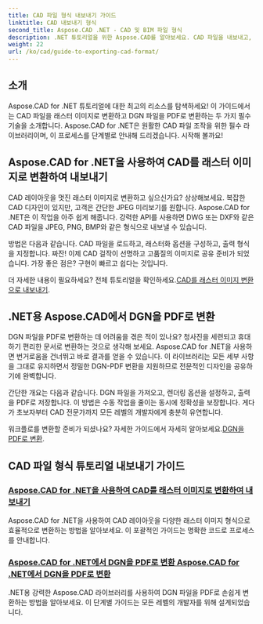 ```yaml
---
title: CAD 파일 형식 내보내기 가이드
linktitle: CAD 내보내기 형식
second_title: Aspose.CAD .NET - CAD 및 BIM 파일 형식
description: .NET 튜토리얼을 위한 Aspose.CAD를 알아보세요. CAD 파일을 내보내고, CAD를 래스터 이미지로 변환하고, DGN을 PDF로 쉽게 변환하는 방법을 마스터하세요.
weight: 22
url: /ko/cad/guide-to-exporting-cad-format/
---
```

## 소개

Aspose.CAD for .NET 튜토리얼에 대한 최고의 리소스를 탐색하세요! 이 가이드에서는 CAD 파일을 래스터 이미지로 변환하고 DGN 파일을 PDF로 변환하는 두 가지 필수 기술을 소개합니다. Aspose.CAD for .NET은 원활한 CAD 파일 조작을 위한 필수 라이브러리이며, 이 프로세스를 단계별로 안내해 드리겠습니다. 시작해 볼까요!

## Aspose.CAD for .NET을 사용하여 CAD를 래스터 이미지로 변환하여 내보내기  
CAD 레이아웃을 멋진 래스터 이미지로 변환하고 싶으신가요? 상상해보세요. 복잡한 CAD 디자인이 있지만, 고객은 간단한 JPEG 미리보기를 원합니다. Aspose.CAD for .NET은 이 작업을 아주 쉽게 해줍니다. 강력한 API를 사용하면 DWG 또는 DXF와 같은 CAD 파일을 JPEG, PNG, BMP와 같은 형식으로 내보낼 수 있습니다.  

방법은 다음과 같습니다. CAD 파일을 로드하고, 래스터화 옵션을 구성하고, 출력 형식을 지정합니다. 짜잔! 이제 CAD 걸작이 선명하고 고품질의 이미지로 공유 준비가 되었습니다. 가장 좋은 점은? 구현이 빠르고 쉽다는 것입니다.  

 더 자세한 내용이 필요하세요? 전체 튜토리얼을 확인하세요.[CAD를 래스터 이미지 변환으로 내보내기](./export-cad-to-raster-image-conversion/).  

## .NET용 Aspose.CAD에서 DGN을 PDF로 변환  
DGN 파일을 PDF로 변환하는 데 어려움을 겪은 적이 있나요? 청사진을 세련되고 휴대하기 편리한 문서로 변환하는 것으로 생각해 보세요. Aspose.CAD for .NET을 사용하면 번거로움을 건너뛰고 바로 결과를 얻을 수 있습니다. 이 라이브러리는 모든 세부 사항을 그대로 유지하면서 정밀한 DGN-PDF 변환을 지원하므로 전문적인 디자인을 공유하기에 완벽합니다.  

간단한 개요는 다음과 같습니다. DGN 파일을 가져오고, 렌더링 옵션을 설정하고, 출력을 PDF로 저장합니다. 이 방법은 수동 작업을 줄이는 동시에 정확성을 보장합니다. 게다가 초보자부터 CAD 전문가까지 모든 레벨의 개발자에게 충분히 유연합니다.  

워크플로를 변환할 준비가 되셨나요? 자세한 가이드에서 자세히 알아보세요.[DGN을 PDF로 변환](./convert-dgn-to-pdf/).  

## CAD 파일 형식 튜토리얼 내보내기 가이드
### [Aspose.CAD for .NET을 사용하여 CAD를 래스터 이미지로 변환하여 내보내기](./export-cad-to-raster-image-conversion/)
Aspose.CAD for .NET을 사용하여 CAD 레이아웃을 다양한 래스터 이미지 형식으로 효율적으로 변환하는 방법을 알아보세요. 이 포괄적인 가이드는 명확한 코드로 프로세스를 안내합니다.
### [Aspose.CAD for .NET에서 DGN을 PDF로 변환 Aspose.CAD for .NET에서 DGN을 PDF로 변환](./convert-dgn-to-pdf/)
.NET용 강력한 Aspose.CAD 라이브러리를 사용하여 DGN 파일을 PDF로 손쉽게 변환하는 방법을 알아보세요. 이 단계별 가이드는 모든 레벨의 개발자를 위해 설계되었습니다.